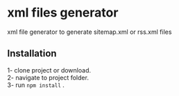 # xml files generator

xml file generator to generate sitemap.xml or rss.xml files

## Installation

1- clone project or download. \
2- navigate to project folder. \
3- run `npm install` .

